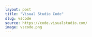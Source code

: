 ```yaml
---
layout: post
title: "Visual Studio Code"
slug: vscode
source: https://code.visualstudio.com/
image: vscode.png
---
```

